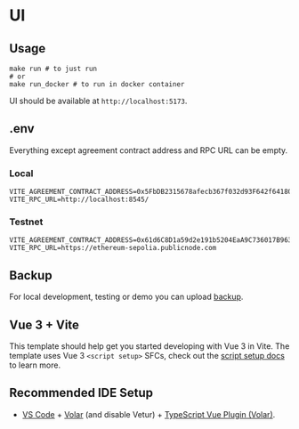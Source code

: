 # UI

## Usage

```shell
make run # to just run
# or
make run_docker # to run in docker container
```

UI should be available at `http://localhost:5173`. 

## .env

Everything except agreement contract address and RPC URL can be empty.

### Local

```shell
VITE_AGREEMENT_CONTRACT_ADDRESS=0x5FbDB2315678afecb367f032d93F642f64180aa3
VITE_RPC_URL=http://localhost:8545/
```

### Testnet

```shell
VITE_AGREEMENT_CONTRACT_ADDRESS=0x61d6C8D1a59d2e191b5204EaA9C736017B963e95
VITE_RPC_URL=https://ethereum-sepolia.publicnode.com
```

## Backup

For local development, testing or demo you can upload [backup](../rise-backup.json).

## Vue 3 + Vite

This template should help get you started developing with Vue 3 in Vite. The template uses Vue 3 `<script setup>` SFCs, check out the [script setup docs](https://v3.vuejs.org/api/sfc-script-setup.html#sfc-script-setup) to learn more.

## Recommended IDE Setup

- [VS Code](https://code.visualstudio.com/) + [Volar](https://marketplace.visualstudio.com/items?itemName=Vue.volar) (and disable Vetur) + [TypeScript Vue Plugin (Volar)](https://marketplace.visualstudio.com/items?itemName=Vue.vscode-typescript-vue-plugin).
